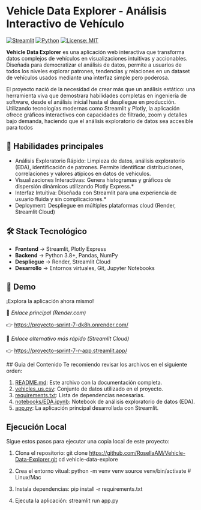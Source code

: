 # Vehicle Data Explorer - Análisis Interactivo de Vehículo

[![Streamlit](https://static.streamlit.io/badges/streamlit_badge_black_white.svg)](https://proyecto-sprint-7-dk8h.onrender.com/)
[![Python](https://img.shields.io/badge/Python-3.8%2B-blue?logo=python)](https://www.python.org/)
[![License: MIT](https://img.shields.io/badge/License-MIT-yellow.svg)](https://opensource.org/licenses/MIT)

**Vehicle Data Explorer** es una aplicación web interactiva que transforma datos complejos de vehículos en visualizaciones intuitivas y accionables. Diseñada para democratizar el análisis de datos, permite a usuarios de todos los niveles explorar patrones, tendencias y relaciones en un dataset de vehículos usados mediante una interfaz simple pero poderosa.

El proyecto nació de la necesidad de crear más que un análisis estático: una herramienta viva que demostrara habilidades completas en ingeniería de software, desde el análisis inicial hasta el despliegue en producción. Utilizando tecnologías modernas como Streamlit y Plotly, la aplicación ofrece gráficos interactivos con capacidades de filtrado, zoom y detalles bajo demanda, haciendo que el análisis exploratorio de datos sea accesible para todos

## 🎯 Habilidades principales
* Análisis Exploratorio Rápido: Limpieza de datos, análisis exploratorio (EDA), identificación de patrones. Permite identificar distribuciones, correlaciones y valores atípicos en datos de vehículos.
* Visualizaciones Interactivas: Genera histogramas y gráficos de dispersión dinámicos utilizando Plotly Express.* 
* Interfaz Intuitiva: Diseñada con Streamlit para una experiencia de usuario fluida y sin complicaciones.*
* Deployment: Despliegue en múltiples plataformas cloud (Render, Streamlit Cloud)

## 🛠️ Stack Tecnológico
* **Frontend** -> Streamlit, Plotly Express
* **Backend** -> Python 3.8+, Pandas, NumPy
* **Despliegue** -> Render, Streamlit Cloud
* **Desarrollo** -> Entornos virtuales, Git, Jupyter Notebooks

## 🚀 Demo
¡Explora la aplicación ahora mismo!

🔗 *Enlace principal (Render.com)*

👉 https://proyecto-sprint-7-dk8h.onrender.com/


🔗 *Enlace alternativo más rápido (Streamlit Cloud)*

👉 https://proyecto-sprint-7-r-app.streamlit.app/


## Guia del Contenido 
Te recomiendo revisar los archivos en el siguiente orden:

1. [README.md](README.md): Este archivo con la documentación completa.
2. [vehicles_us.csv](vehicles_us.csv): Conjunto de datos utilizado en el proyecto.
3. [requirements.txt](requirements.txt): Lista de dependencias necesarias.
5. [notebooks/EDA.ipynb](notebooks/EDA.ipynb): Notebook de análisis exploratorio de datos (EDA).
6. [app.py](app.py): La aplicación principal desarrollada con Streamlit.

## Ejecución Local
Sigue estos pasos para ejecutar una copia local de este proyecto:
1. Clona el repositorio:
   git clone https://github.com/RosellaAM/Vehicle-Data-Explorer.git
   cd vehicle-data-explore

2. Crea el entorno vitual:
    python -m venv venv
    source venv/bin/activate  # Linux/Mac

3. Instala dependencias:
    pip install -r requirements.txt

4. Ejecuta la aplicación:
    streamlit run app.py
